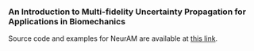 ### An Introduction to Multi-fidelity Uncertainty Propagation for Applications in Biomechanics

Source code and examples for NeurAM are available at [this link](https://github.com/StanfordCBCL/NeurAM/tree/main). 
